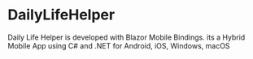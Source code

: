 # DailyLifeHelper
Daily Life Helper is developed with Blazor Mobile Bindings. its a Hybrid Mobile App using C# and .NET for Android, iOS, Windows, macOS